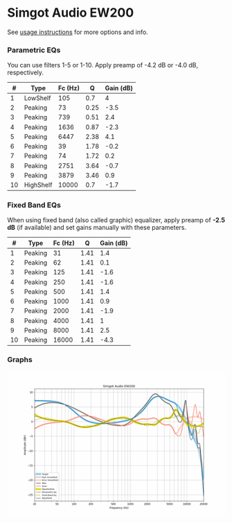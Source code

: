 # Simgot Audio EW200
See [usage instructions](https://github.com/jaakkopasanen/AutoEq#usage) for more options and info.

### Parametric EQs
You can use filters 1-5 or 1-10. Apply preamp of -4.2 dB or -4.0 dB, respectively.

|   # | Type      |   Fc (Hz) |    Q |   Gain (dB) |
|-----|-----------|-----------|------|-------------|
|   1 | LowShelf  |       105 | 0.7  |         4   |
|   2 | Peaking   |        73 | 0.25 |        -3.5 |
|   3 | Peaking   |       739 | 0.51 |         2.4 |
|   4 | Peaking   |      1636 | 0.87 |        -2.3 |
|   5 | Peaking   |      6447 | 2.38 |         4.1 |
|   6 | Peaking   |        39 | 1.78 |        -0.2 |
|   7 | Peaking   |        74 | 1.72 |         0.2 |
|   8 | Peaking   |      2751 | 3.64 |        -0.7 |
|   9 | Peaking   |      3879 | 3.46 |         0.9 |
|  10 | HighShelf |     10000 | 0.7  |        -1.7 |

### Fixed Band EQs
When using fixed band (also called graphic) equalizer, apply preamp of **-2.5 dB** (if available) and set gains manually with these parameters.

|   # | Type    |   Fc (Hz) |    Q |   Gain (dB) |
|-----|---------|-----------|------|-------------|
|   1 | Peaking |        31 | 1.41 |         1.4 |
|   2 | Peaking |        62 | 1.41 |         0.1 |
|   3 | Peaking |       125 | 1.41 |        -1.6 |
|   4 | Peaking |       250 | 1.41 |        -1.6 |
|   5 | Peaking |       500 | 1.41 |         1.4 |
|   6 | Peaking |      1000 | 1.41 |         0.9 |
|   7 | Peaking |      2000 | 1.41 |        -1.9 |
|   8 | Peaking |      4000 | 1.41 |         1   |
|   9 | Peaking |      8000 | 1.41 |         2.5 |
|  10 | Peaking |     16000 | 1.41 |        -4.3 |

### Graphs
![](./Simgot%20Audio%20EW200.png)
